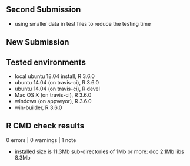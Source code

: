 
## Second Submission

* using smaller data in test files to reduce the testing time

## New Submission

## Tested environments

- local ubuntu 18.04 install, R 3.6.0
- ubuntu 14.04 (on travis-ci), R 3.6.0
- ubuntu 14.04 (on travis-ci), R devel
- Mac OS X (on travis-ci), R 3.6.0
- windows (on appveyor), R 3.6.0
- win-builder, R 3.6.0

## R CMD check results

0 errors | 0 warnings | 1 note

* installed size is 11.3Mb
     sub-directories of 1Mb or more:
       doc    2.1Mb
       libs   8.3Mb
